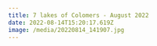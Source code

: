 ```yaml
---
title: 7 lakes of Colomers - August 2022
date: 2022-08-14T15:20:17.619Z
image: /media/20220814_141907.jpg
---
```

